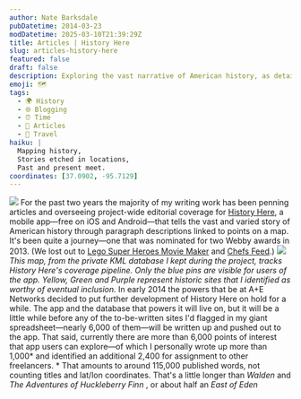 ```yaml
---
author: Nate Barksdale
pubDatetime: 2014-03-23
modDatetime: 2025-03-10T21:39:29Z
title: Articles | History Here
slug: articles-history-here
featured: false
draft: false
description: Exploring the vast narrative of American history, as detailed in the development of the History Here app, which allows users to uncover over 6,000 historical points of interest across the nation.
emoji: 🗺️
tags:
  - 🌍 History
  - 🌐 Blogging
  - ⏰ Time
  - 📖 Articles
  - 📍 Travel
haiku: |
  Mapping history,  
  Stories etched in locations,  
  Past and present meet.
coordinates: [37.0902, -95.7129]
---
```


[![](@assets/images/history-here.png)](http://www.history.com/interactives/history-here) For the past two years the majority of my writing work has been penning articles and overseeing project-wide editorial coverage for [History Here](http://www.history.com/interactives/history-here), a mobile app—free on iOS and Android—that tells the vast and varied story of American history through paragraph descriptions linked to points on a map. It's been quite a journey—one that was nominated for two Webby awards in 2013. (We lost out to [Lego Super Heroes Movie Maker](http://winners.webbyawards.com/2013/mobile-apps/handheld-devices/entertainment-handheld-devices/lego-super-heroes-movie-maker) and [Chefs Feed](http://winners.webbyawards.com/2013/mobile-apps/handheld-devices/guidesratingsreviews-handheld-devices/chefs-feed).) ![](@assets/images/hh-map.png) _This map, from the private KML database I kept during the project, tracks History Here's coverage pipeline. Only the blue pins are visible for users of the app. Yellow, Green and Purple represent historic sites that I identified as worthy of eventual inclusion._ In early 2014 the powers that be at A+E Networks decided to put further development of History Here on hold for a while. The app and the database that powers it will live on, but it will be a little while before any of the to-be-written sites I'd flagged in my giant spreadsheet—nearly 6,000 of them—will be written up and pushed out to the app. That said, currently there are more than 6,000 points of interest that app users can explore—of which I personally wrote up more than 1,000* and identified an additional 2,400 for assignment to other freelancers. * That amounts to around 115,000 published words, not counting titles and lat/lon coordinates. That's a little longer than _Walden_ and _The Adventures of Huckleberry Finn_ , or about half an _East of Eden_
